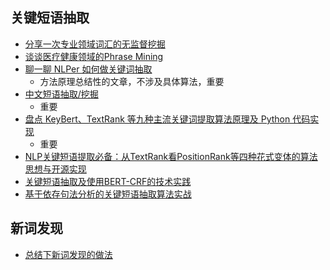 

## 关键短语抽取

- [分享一次专业领域词汇的无监督挖掘](https://spaces.ac.cn/archives/6540)
- [谈谈医疗健康领域的Phrase Mining](https://mp.weixin.qq.com/s/2_6_5i-ycoj4XBS-J6kgDw)
- [聊一聊 NLPer 如何做关键词抽取](https://zhuanlan.zhihu.com/p/258512947)
  - 方法原理总结性的文章，不涉及具体算法，重要
- [中文短语抽取/挖掘](https://blog.csdn.net/rensihui/article/details/123299946)
  - 重要
- [盘点 KeyBert、TextRank 等九种主流关键词提取算法原理及 Python 代码实现](https://zhuanlan.zhihu.com/p/568271135)
  - 重要
- [NLP关键短语提取必备：从TextRank看PositionRank等四种花式变体的算法思想与开源实现](https://mp.weixin.qq.com/s?__biz=MjM5ODkzMzMwMQ==&mid=2650429837&idx=1&sn=a2d1b8663f3c2b0297139a85c4b3367a&chksm=becddfd789ba56c108f024473981f8e49b7c1adbe25de8b35102bb622a7a25fee70f532c245d#rd)
- [关键短语抽取及使用BERT-CRF的技术实践](https://zhuanlan.zhihu.com/p/148502336)
- [基于依存句法分析的关键短语抽取算法实战](https://zhuanlan.zhihu.com/p/107663730)


## 新词发现

- [总结下新词发现的做法](https://zhuanlan.zhihu.com/p/421743481)